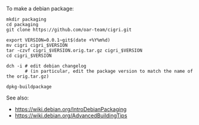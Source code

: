 To make a debian package:

~~~
mkdir packaging
cd packaging
git clone https://github.com/oar-team/cigri.git

export VERSION=0.0.1~git$(date +%Y%m%d)
mv cigri cigri_$VERSION
tar -czvf cigri_$VERSION.orig.tar.gz cigri_$VERSION
cd cigri_$VERSION

dch -i # edit debian changelog 
       # (in particular, edit the package version to match the name of the orig.tar.gz)

dpkg-buildpackage
~~~

See also:
* https://wiki.debian.org/IntroDebianPackaging
* https://wiki.debian.org/AdvancedBuildingTips
